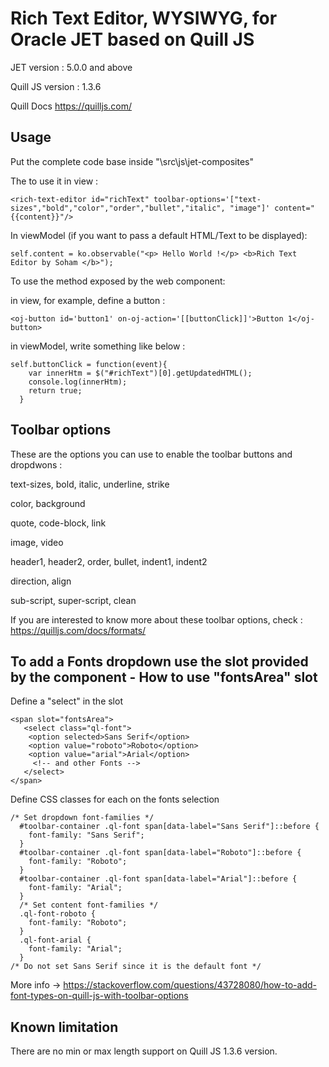 # Rich Text Editor, WYSIWYG, for Oracle JET based on Quill JS

JET  version : 5.0.0 and above

Quill JS version : 1.3.6

Quill Docs
https://quilljs.com/

## Usage
Put the complete code base inside "\src\js\jet-composites"

The to use it in view : 

```
<rich-text-editor id="richText" toolbar-options='["text-sizes","bold","color","order","bullet","italic", "image"]' content="{{content}}"/>
```

In viewModel (if you want to pass a default HTML/Text to be displayed):

```
self.content = ko.observable("<p> Hello World !</p> <b>Rich Text Editor by Soham </b>");
```

To use the method exposed by the web component:

in view, for example, define a button : 

```
<oj-button id='button1' on-oj-action='[[buttonClick]]'>Button 1</oj-button>
```

in viewModel, write something like below :

```
self.buttonClick = function(event){
    var innerHtm = $("#richText")[0].getUpdatedHTML();
    console.log(innerHtm);
    return true;
  }
```

## Toolbar options

These are the options you can use to enable the toolbar buttons and dropdwons :

text-sizes, bold, italic, underline, strike

color, background

quote, code-block, link

image, video

header1, header2, order, bullet, indent1, indent2

direction, align

sub-script, super-script, clean

If you are interested to know more about these toolbar options, check : https://quilljs.com/docs/formats/

## To add a Fonts dropdown use the slot provided by the component - How to use "fontsArea" slot

Define a "select" in the slot

```
<span slot="fontsArea">
   <select class="ql-font">
    <option selected>Sans Serif</option>
    <option value="roboto">Roboto</option>
    <option value="arial">Arial</option>
     <!-- and other Fonts -->
   </select>
</span>
```

Define CSS classes for each on the fonts selection

```
/* Set dropdown font-families */
  #toolbar-container .ql-font span[data-label="Sans Serif"]::before {
    font-family: "Sans Serif";
  }
  #toolbar-container .ql-font span[data-label="Roboto"]::before {
    font-family: "Roboto";
  }
  #toolbar-container .ql-font span[data-label="Arial"]::before {
    font-family: "Arial";
  }
  /* Set content font-families */
  .ql-font-roboto {
    font-family: "Roboto";
  }
  .ql-font-arial {
    font-family: "Arial";
  }
/* Do not set Sans Serif since it is the default font */
```

More info -> https://stackoverflow.com/questions/43728080/how-to-add-font-types-on-quill-js-with-toolbar-options

## Known limitation 
There are no min or max length support on Quill JS 1.3.6 version.


  
  
